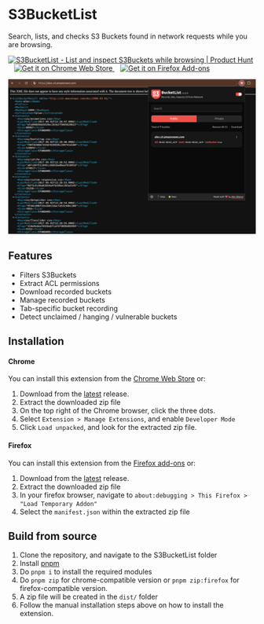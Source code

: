 # S3BucketList

Search, lists, and checks S3 Buckets found in network requests while you are browsing.

<a href="https://www.producthunt.com/products/s3bucketlist?embed=true&utm_source=badge-featured&utm_medium=badge&utm_source=badge-s3bucketlist" target="_blank"><img src="https://api.producthunt.com/widgets/embed-image/v1/featured.svg?post_id=975743&theme=light&t=1749475141601" alt="S3BucketList - List&#0032;and&#0032;inspect&#0032;S3Buckets&#0032;while&#0032;browsing | Product Hunt" style="width: 250px; height: 54px;" width="250" height="54" /></a>
&nbsp;&nbsp;
<a href="https://chromewebstore.google.com/detail/s3bucketlist/anngjobjhcbancaaogmlcffohpmcniki" target="_blank">
  <img src="https://developer.chrome.com/static/docs/webstore/branding/image/HRs9MPufa1J1h5glNhut.png"
       alt="Get it on Chrome Web Store"
       style="height: 58px;" />
</a> 
&nbsp;&nbsp;
<a href="https://addons.mozilla.org/en-US/android/addon/s3bucketlist/" target="_blank">
  <img src="https://blog.mozilla.org/addons/files/2015/11/get-the-addon.png" 
       alt="Get it on Firefox Add-ons" 
       style="height: 58px;" />
</a>


![alt text](image.png)

## Features

- Filters S3Buckets
- Extract ACL permissions
- Download recorded buckets
- Manage recorded buckets
- Tab-specific bucket recording
- Detect unclaimed / hanging / vulnerable buckets

## Installation

#### Chrome

You can install this extension from the [Chrome Web Store](https://chromewebstore.google.com/detail/s3bucketlist/anngjobjhcbancaaogmlcffohpmcniki?authuser=0&hl=en) or:

1. Download from the [latest](https://github.com/AlecBlance/S3BucketList/releases) release.
2. Extract the downloaded zip file
3. On the top right of the Chrome browser, click the three dots.
4. Select `Extension > Manage Extensions`, and enable `Developer Mode`
5. Click `Load unpacked`, and look for the extracted zip file.

#### Firefox

You can install this extension from the [Firefox add-ons](https://addons.mozilla.org/en-US/android/addon/s3bucketlist/) or:

1. Download from the [latest](https://github.com/AlecBlance/S3BucketList/releases) release.
2. Extract the downloaded zip file
3. In your firefox browser, navigate to `about:debugging > This Firefox > "Load Temporary Addon"`
4. Select the `manifest.json` within the extracted zip file

## Build from source

1. Clone the repository, and navigate to the S3BucketList folder
2. Install [pnpm](https://pnpm.io/installation)
3. Do `pnpm i` to install the required modules
4. Do `pnpm zip` for chrome-compatible version or `pnpm zip:firefox` for firefox-compatible version.
5. A zip file will be created in the `dist/` folder
6. Follow the manual installation steps above on how to install the extension.
